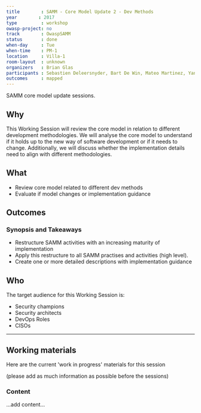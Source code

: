 ```yaml
---
title        : SAMM - Core Model Update 2 - Dev Methods
year		: 2017
type         : workshop
owasp-project: no
track        : OwaspSAMM
status       : done
when-day     : Tue
when-time    : PM-1
location     : Villa-1
room-layout  : unknown
organizers   : Brian Glas
participants : Sebastien Deleersnyder, Bart De Win, Mateo Martinez, Yan Kravchenko, Viktor Lindstrom, Fabien Thalgott
outcomes     : mapped
---
```


SAMM core model update sessions.

## Why

This Working Session will review the core model in relation to different development methodologies. We will analyse the core model to understand if it holds up to the new way of software development or if it needs to change. Additionally, we will discuss whether the implementation details need to align with different methodologies.

## What

- Review core model related to different dev methods
- Evaluate if model changes or implementation guidance

## Outcomes

### Synopsis and Takeaways

- Restructure SAMM activities with an increasing maturity of implementation
- Apply this restructure to all SAMM practises and activities (high level).
- Create one or more detailed descriptions with implementation guidance

## Who

The target audience for this Working Session is:

- Security champions
- Security architects
- DevOps Roles
- CISOs

---

## Working materials

Here are the current 'work in progress' materials for this session

(please add as much information as possible before the sessions)

### Content

...add content...
